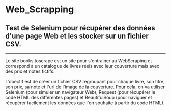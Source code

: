# Web_Scrapping

## Test de Selenium pour récupérer des données d'une page Web et les stocker sur un fichier CSV.
--- 
Le site books.toscrape est un site pour s'entrainer au WebScraping et correspond à un catalogue de livres réels avec leur couverture mais avex des prix et notes fictifs.

L'obectif est de créer un fichier CSV regroupant pour chaque livre, son titre, son prix, sa note et l'url de l'image de la couverture. Pour cela, on va utiliser Selenium (pour simuler un navigateur Web), Request (pour récupérer le code HTML des différentes pages) et BeautifulSoup (pour naviguer et récupérer facilement les données que l'on souhaite à partir du code HTML).
